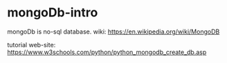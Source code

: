 # mongoDb-intro

mongoDb is no-sql database. wiki: https://en.wikipedia.org/wiki/MongoDB

tutorial web-site: https://www.w3schools.com/python/python_mongodb_create_db.asp
